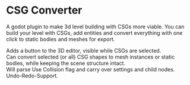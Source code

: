 # CSG Converter
A godot plugin to make 3d level building with CSGs more viable.
You can build your level with CSGs, add entities and convert everything with one click to static bodies and meshes for export.

Adds a button to the 3D editor, visible while CSGs are selected.  
Can convert selected (or all) CSG shapes to mesh instances or static bodies, while keeping the scene structure intact.  
Will parse Use Collision flag and carry over settings and child nodes.  
Undo-Redo-Support.  
